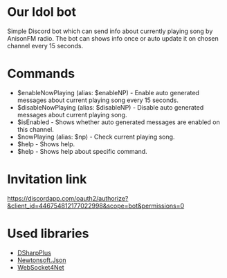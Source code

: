 # Our Idol bot
Simple Discord bot which can send  info about currently playing song by AnisonFM radio. The bot can shows info once or auto update it on chosen channel every 15 seconds.

# Commands
  * $enableNowPlaying (alias: $enableNP) - Enable auto generated messages about current playing song every 15 seconds.
  * $disableNowPlaying (alias: $disableNP) - Disable auto generated messages about current playing song.
  * $isEnabled - Shows whether auto generated messages are enabled on this channel.
  * $nowPlaying (alias: $np) - Check current playing song.
  * $help - Shows help.
  * $help <command> - Shows help about specific command.
 
# Invitation link
 https://discordapp.com/oauth2/authorize?&client_id=446754812177022998&scope=bot&permissions=0

# Used libraries
  * [DSharpPlus](https://github.com/DSharpPlus/DSharpPlus)
  * [Newtonsoft.Json](https://github.com/JamesNK/Newtonsoft.Json)
  * [WebSocket4Net](https://github.com/kerryjiang/WebSocket4Net)